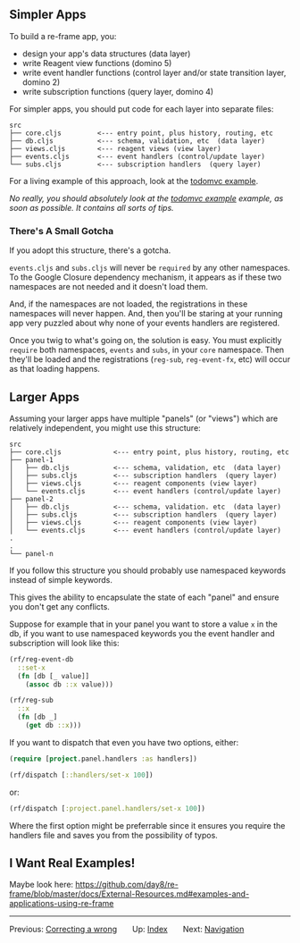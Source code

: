 ## Simpler Apps

To build a re-frame app, you:
  - design your app's data structures (data layer)
  - write Reagent view functions (domino 5)
  - write event handler functions (control layer and/or state transition layer, domino 2)
  - write subscription functions (query layer, domino 4)

For simpler apps, you should put code for each layer into separate files:
```
src
├── core.cljs         <--- entry point, plus history, routing, etc
├── db.cljs           <--- schema, validation, etc  (data layer)
├── views.cljs        <--- reagent views (view layer)
├── events.cljs       <--- event handlers (control/update layer)
└── subs.cljs         <--- subscription handlers  (query layer)
```

For a living example of this approach, look at the [todomvc example](https://github.com/day8/re-frame/tree/master/examples/todomvc).

*No really, you should absolutely look at the [todomvc example](https://github.com/day8/re-frame/tree/master/examples/todomvc) example, as soon as possible. It contains all sorts of tips.*

### There's A Small Gotcha

If you adopt this structure, there's a gotcha.

`events.cljs` and `subs.cljs` will never be `required` by any other
namespaces. To the Google Closure dependency mechanism, it appears as
if these two namespaces are not needed and it doesn't load them.

And, if the namespaces are not loaded, the registrations in these namespaces will
never happen. And, then you'll be staring at your running app very 
puzzled about why none of your events handlers are registered.

Once you twig to what's going on, the solution is easy.  You must
explicitly `require` both namespaces, `events` and `subs`, in your `core`
namespace. Then they'll be loaded and the registrations (`reg-sub`, `reg-event-fx`,
etc) will occur as that loading happens.

## Larger Apps

Assuming your larger apps have multiple "panels" (or "views") which are
relatively independent, you might use this structure:
```
src
├── core.cljs             <--- entry point, plus history, routing, etc
├── panel-1
│   ├── db.cljs           <--- schema, validation, etc  (data layer)
│   ├── subs.cljs         <--- subscription handlers  (query layer)
│   ├── views.cljs        <--- reagent components (view layer)
│   └── events.cljs       <--- event handlers (control/update layer)
├── panel-2
│   ├── db.cljs           <--- schema, validation. etc  (data layer)
│   ├── subs.cljs         <--- subscription handlers  (query layer)
│   ├── views.cljs        <--- reagent components (view layer)
│   └── events.cljs       <--- event handlers (control/update layer)
.
.
└── panel-n
```

If you follow this structure you should probably use namespaced keywords instead of simple keywords.

This gives the ability to encapsulate the state of each "panel" and ensure you don't get any conflicts.


Suppose for example that in your panel you want to store a value `x` in the db, if you want to use
namespaced keywords you the event handler and subscription will look like this:

```clj
(rf/reg-event-db 
  ::set-x
  (fn [db [_ value]]
    (assoc db ::x value)))

(rf/reg-sub 
  ::x
  (fn [db _]
    (get db ::x)))
```

If you want to dispatch that even you have two options, either:

```clj
(require [project.panel.handlers :as handlers])

(rf/dispatch [::handlers/set-x 100])
```

or:

```clj
(rf/dispatch [:project.panel.handlers/set-x 100])
```

Where the first option might be preferrable since it ensures you require the handlers file and saves you from the possibility of typos.

## I Want Real Examples!

Maybe look here: 
https://github.com/day8/re-frame/blob/master/docs/External-Resources.md#examples-and-applications-using-re-frame

***

Previous:  [Correcting a wrong](SubscriptionsCleanup.md)&nbsp;&nbsp;&nbsp;&nbsp;&nbsp;&nbsp;
Up:  [Index](README.md)&nbsp;&nbsp;&nbsp;&nbsp;&nbsp;&nbsp;
Next:  [Navigation](Navigation.md)
